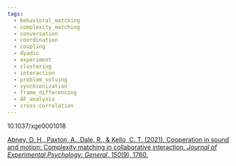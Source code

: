 ```yaml
---
tags:
  - behavioral_matching
  - complexity_matching
  - conversation
  - coordination
  - coupling
  - dyadic
  - experiment
  - clustering
  - interaction
  - problem_solving
  - synchronization
  - frame_differencing
  - AF_analysis
  - cross-correlation
---
```

10.1037/xge0001018

[Abney, D. H., Paxton, A., Dale, R., & Kello, C. T. (2021). Cooperation in sound and motion: Complexity matching in collaborative interaction. _Journal of Experimental Psychology: General_, _150_(9), 1760.](https://co-mind.org/rdmaterials/php.cv/pdfs/article/abneyetal2021jepg.pdf)
